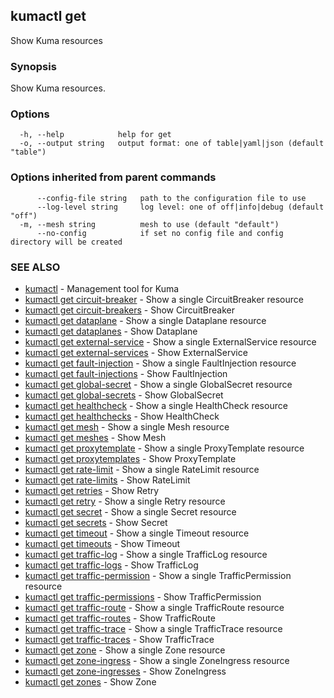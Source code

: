 ## kumactl get

Show Kuma resources

### Synopsis

Show Kuma resources.

### Options

```
  -h, --help            help for get
  -o, --output string   output format: one of table|yaml|json (default "table")
```

### Options inherited from parent commands

```
      --config-file string   path to the configuration file to use
      --log-level string     log level: one of off|info|debug (default "off")
  -m, --mesh string          mesh to use (default "default")
      --no-config            if set no config file and config directory will be created
```

### SEE ALSO

* [kumactl](kumactl.md)	 - Management tool for Kuma
* [kumactl get circuit-breaker](kumactl_get_circuit-breaker.md)	 - Show a single CircuitBreaker resource
* [kumactl get circuit-breakers](kumactl_get_circuit-breakers.md)	 - Show CircuitBreaker
* [kumactl get dataplane](kumactl_get_dataplane.md)	 - Show a single Dataplane resource
* [kumactl get dataplanes](kumactl_get_dataplanes.md)	 - Show Dataplane
* [kumactl get external-service](kumactl_get_external-service.md)	 - Show a single ExternalService resource
* [kumactl get external-services](kumactl_get_external-services.md)	 - Show ExternalService
* [kumactl get fault-injection](kumactl_get_fault-injection.md)	 - Show a single FaultInjection resource
* [kumactl get fault-injections](kumactl_get_fault-injections.md)	 - Show FaultInjection
* [kumactl get global-secret](kumactl_get_global-secret.md)	 - Show a single GlobalSecret resource
* [kumactl get global-secrets](kumactl_get_global-secrets.md)	 - Show GlobalSecret
* [kumactl get healthcheck](kumactl_get_healthcheck.md)	 - Show a single HealthCheck resource
* [kumactl get healthchecks](kumactl_get_healthchecks.md)	 - Show HealthCheck
* [kumactl get mesh](kumactl_get_mesh.md)	 - Show a single Mesh resource
* [kumactl get meshes](kumactl_get_meshes.md)	 - Show Mesh
* [kumactl get proxytemplate](kumactl_get_proxytemplate.md)	 - Show a single ProxyTemplate resource
* [kumactl get proxytemplates](kumactl_get_proxytemplates.md)	 - Show ProxyTemplate
* [kumactl get rate-limit](kumactl_get_rate-limit.md)	 - Show a single RateLimit resource
* [kumactl get rate-limits](kumactl_get_rate-limits.md)	 - Show RateLimit
* [kumactl get retries](kumactl_get_retries.md)	 - Show Retry
* [kumactl get retry](kumactl_get_retry.md)	 - Show a single Retry resource
* [kumactl get secret](kumactl_get_secret.md)	 - Show a single Secret resource
* [kumactl get secrets](kumactl_get_secrets.md)	 - Show Secret
* [kumactl get timeout](kumactl_get_timeout.md)	 - Show a single Timeout resource
* [kumactl get timeouts](kumactl_get_timeouts.md)	 - Show Timeout
* [kumactl get traffic-log](kumactl_get_traffic-log.md)	 - Show a single TrafficLog resource
* [kumactl get traffic-logs](kumactl_get_traffic-logs.md)	 - Show TrafficLog
* [kumactl get traffic-permission](kumactl_get_traffic-permission.md)	 - Show a single TrafficPermission resource
* [kumactl get traffic-permissions](kumactl_get_traffic-permissions.md)	 - Show TrafficPermission
* [kumactl get traffic-route](kumactl_get_traffic-route.md)	 - Show a single TrafficRoute resource
* [kumactl get traffic-routes](kumactl_get_traffic-routes.md)	 - Show TrafficRoute
* [kumactl get traffic-trace](kumactl_get_traffic-trace.md)	 - Show a single TrafficTrace resource
* [kumactl get traffic-traces](kumactl_get_traffic-traces.md)	 - Show TrafficTrace
* [kumactl get zone](kumactl_get_zone.md)	 - Show a single Zone resource
* [kumactl get zone-ingress](kumactl_get_zone-ingress.md)	 - Show a single ZoneIngress resource
* [kumactl get zone-ingresses](kumactl_get_zone-ingresses.md)	 - Show ZoneIngress
* [kumactl get zones](kumactl_get_zones.md)	 - Show Zone

